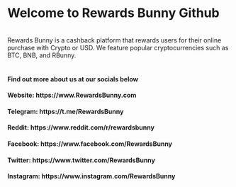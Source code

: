 <h1>Welcome to Rewards Bunny Github</h1>
<br>Rewards Bunny is a cashback platform that rewards users for their online purchase with Crypto or USD.
We feature popular cryptocurrencies such as BTC, BNB, and RBunny.
<br><br>
<h4>Find out more about us at our socials below</h4>
<h4>Website: https://www.RewardsBunny.com</h4>
<h4>Telegram: https://t.me/RewardsBunny</h4>
<h4>Reddit: https://www.reddit.com/r/rewardsbunny</h4>
<h4>Facebook: https://www.facebook.com/RewardsBunny</h4>
<h4>Twitter: https://www.twitter.com/RewardsBunny</h4>
<h4>Instagram: https://www.instagram.com/RewardsBunny</h4>

